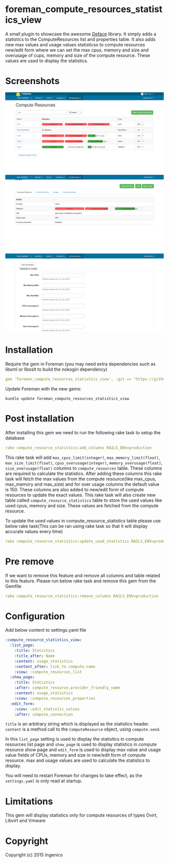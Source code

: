 # foreman\_compute\_resources\_statistics\_view

A small plugin to showcase the awesome [Deface](https://github.com/spree/deface)
library. It simply adds a statistics to the ComputeResources list and properties table. It also
adds new max values and usage values statisticss to compute resources new/edit form where we can set the max cpus, memory and size and overusage of cups, memory and size of the compute resource. These values are used to display the statistics.

# Screenshots
![Statistics in Compute resource list page](https://raw.githubusercontent.com/ingenico-group/screenshots/master/foreman_compute_resources_statistics_view/comp-res-statistics-list-page.png)

![Statistics in Compute resource show page](https://raw.githubusercontent.com/ingenico-group/screenshots/master/foreman_compute_resources_statistics_view/Statistics-in-show-page.png)

![Statistics fields in Compute resource form](https://raw.githubusercontent.com/ingenico-group/screenshots/master/foreman_compute_resources_statistics_view/statistics-fields-to-comp-res-form.png)



# Installation

Require the gem in Foreman (you may need extra dependencies such as libxml or libxslt
to build the nokogiri dependency)

```yaml
gem 'foreman_compute_resources_statistics_view', :git => "https://github.com/ingenico-group/foreman_compute_resources_statistics_view.git"
```

Update Foreman with the new gems:

    bundle update foreman_compute_resources_statistics_view

# Post installation

After installing this gem we need to run the following rake task to setup the database

```yaml
rake compute_resource_statistics:add_columns RAILS_ENV=production 
```

This rake task will add `max_cpus_limit(integer)`, `max_memory_limit(float)`, `max_size_limit(float)`, `cpus_overusage(integer)`, `memory_overusage(float)`, `size_overusage(float)` columns to `compute_resources` table. These columns are required to calculate the statistics. After adding these columns this rake task will fetch the max values from the compute resource(like max_cpus, max_memory and max_size) and for over usage columns the default value is 150. These columns are also added to new/edit form of compute resources to update the exact values. This rake task will also create new table called `compute_resource_statistics` table to store the used values like used cpus, memory and size. These values are fetched from the compute resource.

To update the used values in compute_resource_statistics table please use below rake task(This can be ran using rake task so that it will display accurate values every time)

```yaml
rake compute_resource_statistics:update_used_statistics RAILS_ENV=production 
```


# Pre remove

If we want to remove this feature and remove all columns and table related to this feature. Please run below rake task and remove this gem from the Gemfile

```yaml
rake compute_resource_statistics:remove_columns RAILS_ENV=production 
```


# Configuration

Add below content to settings.yaml file 

```yaml
:compute_resource_statistics_view:
  :list_page:
    :title: Statistics
    :title_after: Name
    :content: usage_statistics
    :content_after: link_to compute.name
    :view: :compute_resources_list
  :show_page:
    :title: Statistics
    :after: compute_resource.provider_friendly_name
    :content: usage_statistics
    :view: :compute_resources_properties
  :edit_form:
    :view: :edit_statistic_values
    :after: compute_connection
```

`title` is an arbitrary string which is displayed as the statistics header. `content` is
a method call to the `ComputeResource` object, using `compute.send`.

In this `list_page` setting is used to display the statistics in compute resources list page and `show_page` is used to display statistics in compute resource show page and `edit_form` is used to display max value and usage value fields of CPUs, memory and size in new/edit form of compute resource. max and usage values are used to calculate the statistics to display.

You will need to restart Foreman for changes to take effect, as the `settings.yaml` is
only read at startup.

# Limitations

This gem will display statistics only for compute resources of types Ovirt, Libvirt and Vmware

# Copyright

Copyright (c) 2015 Ingenico
